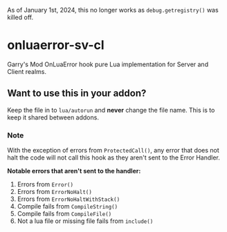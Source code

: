 As of January 1st, 2024, this no longer works as `debug.getregistry()` was killed off.

# onluaerror-sv-cl
Garry's Mod OnLuaError hook pure Lua implementation for Server and Client realms.

## Want to use this in your addon?

Keep the file in to `lua/autorun` and **never** change the file name. This is to keep it shared between addons.

### Note

With the exception of errors from `ProtectedCall()`, any error that does not halt the code will not call this hook as they aren't sent to the Error Handler.

**Notable errors that aren't sent to the handler:**

1. Errors from `Error()`
2. Errors from `ErrorNoHalt()`
3. Errors from `ErrorNoHaltWithStack()`
4. Compile fails from `CompileString()`
5. Compile fails from `CompileFile()`
6. Not a lua file or missing file fails from `include()`
